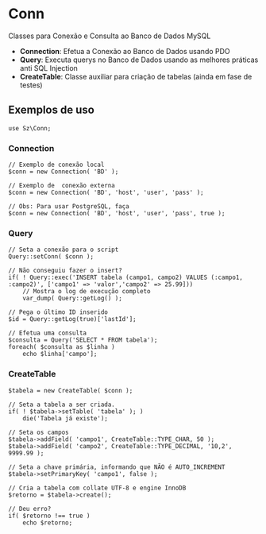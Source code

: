 # Conn
Classes para Conexão e Consulta ao Banco de Dados MySQL

- <b>Connection</b>: Efetua a Conexão ao Banco de Dados usando PDO
- <b>Query</b>: Executa querys no Banco de Dados usando as melhores práticas anti SQL Injection
- <b>CreateTable</b>: Classe auxiliar para criação de tabelas (ainda em fase de testes)


## Exemplos de uso

    use Sz\Conn;

### Connection

    // Exemplo de conexão local
    $conn = new Connection( 'BD' );

    // Exemplo de  conexão externa
    $conn = new Connection( 'BD', 'host', 'user', 'pass' );
    
    // Obs: Para usar PostgreSQL, faça
    $conn = new Connection( 'BD', 'host', 'user', 'pass', true );

    
### Query
    
    // Seta a conexão para o script
    Query::setConn( $conn );
    
    // Não conseguiu fazer o insert?
    if( ! Query::exec('INSERT tabela (campo1, campo2) VALUES (:campo1, :campo2)', ['campo1' => 'valor','campo2' => 25.99]))
        // Mostra o log de execução completo
        var_dump( Query::getLog() );
    
    // Pega o último ID inserido
    $id = Query::getLog(true)['lastId'];
        
    // Efetua uma consulta
    $consulta = Query('SELECT * FROM tabela');
    foreach( $consulta as $linha )
        echo $linha['campo'];
        

### CreateTable
    
    $tabela = new CreateTable( $conn );
    
    // Seta a tabela a ser criada. 
    if( ! $tabela->setTable( 'tabela' ); )
        die('Tabela já existe'); 
    
    // Seta os campos 
    $tabela->addField( 'campo1', CreateTable::TYPE_CHAR, 50 );
    $tabela->addField( 'campo2', CreateTable::TYPE_DECIMAL, '10,2', 9999.99 );
    
    // Seta a chave primária, informando que NÃO é AUTO_INCREMENT 
    $tabela->setPrimaryKey( 'campo1', false );
    
    // Cria a tabela com collate UTF-8 e engine InnoDB
    $retorno = $tabela->create();
    
    // Deu erro?
    if( $retorno !== true )
        echo $retorno;
